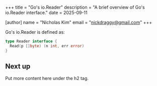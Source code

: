 +++
title = "Go's io.Reader"
description = "A brief overview of Go's io.Reader interface."
date = 2025-09-11

[author]
name = "Nicholas Kim"
email = "nickdraggy@gmail.com"
+++


Go's io.Reader is defined as:

```go
type Reader interface {
  Read(p []byte) (n int, err error)
}
```

## Next up

Put more content here under the h2 tag.
